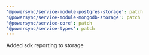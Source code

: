 ```yaml
---
'@powersync/service-module-postgres-storage': patch
'@powersync/service-module-mongodb-storage': patch
'@powersync/service-core': patch
'@powersync/service-types': patch
---
```


Added sdk reporting to storage
